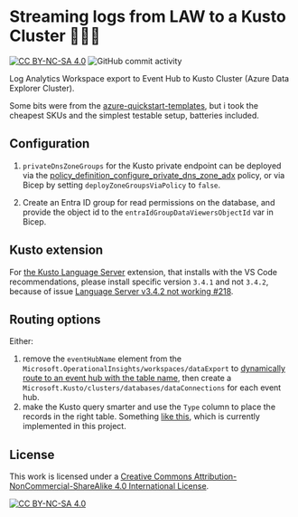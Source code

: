 # Streaming logs from LAW to a Kusto Cluster 🤽🏻‍♂️ #

[![CC BY-NC-SA 4.0][cc-by-nc-sa-shield]][cc-by-nc-sa]
![GitHub commit activity](https://img.shields.io/github/commit-activity/m/erwinkramer/kusto-event-hub-law)

Log Analytics Workspace export to Event Hub to Kusto Cluster (Azure Data Explorer Cluster).

Some bits were from the [azure-quickstart-templates](https://github.com/Azure/azure-quickstart-templates/blob/master/quickstarts/microsoft.kusto/kusto-event-hub/main.bicep), but i took the cheapest SKUs and the simplest testable setup, batteries included.

## Configuration ##

1. `privateDnsZoneGroups` for the Kusto private endpoint can be deployed via the [policy_definition_configure_private_dns_zone_adx](/policy/policy_definition_configure_private_dns_zone_adx.json) policy, or via Bicep by setting `deployZoneGroupsViaPolicy` to `false`.

2. Create an Entra ID group for read permissions on the database, and provide the object id to the `entraIdGroupDataViewersObjectId` var in Bicep.

## Kusto extension ##

For [the Kusto Language Server](https://marketplace.visualstudio.com/items?itemName=rosshamish.kuskus-kusto-language-server) extension, that installs with the VS Code recommendations, please install specific version `3.4.1` and not `3.4.2`, because of issue [Language Server v3.4.2 not working #218](https://github.com/rosshamish/kuskus/issues/218).

## Routing options ##

Either:

1. remove the `eventHubName` element from the `Microsoft.OperationalInsights/workspaces/dataExport` to [dynamically route to an event hub with the table name](https://learn.microsoft.com/en-us/azure/azure-monitor/logs/logs-data-export?tabs=portal#event-hubs), then create a `Microsoft.Kusto/clusters/databases/dataConnections` for each event hub.
1. make the Kusto query smarter and use the `Type` column to place the records in the right table. Something [like this](https://learn.microsoft.com/en-us/kusto/management/update-policy-tutorial?view=microsoft-fabric#1---create-tables-and-update-policies), which is currently implemented in this project.

## License ##

This work is licensed under a
[Creative Commons Attribution-NonCommercial-ShareAlike 4.0 International License][cc-by-nc-sa].

[![CC BY-NC-SA 4.0][cc-by-nc-sa-image]][cc-by-nc-sa]

[cc-by-nc-sa]: http://creativecommons.org/licenses/by-nc-sa/4.0/
[cc-by-nc-sa-image]: https://licensebuttons.net/l/by-nc-sa/4.0/88x31.png
[cc-by-nc-sa-shield]: https://img.shields.io/badge/License-CC%20BY--NC--SA%204.0-lightgrey.svg
